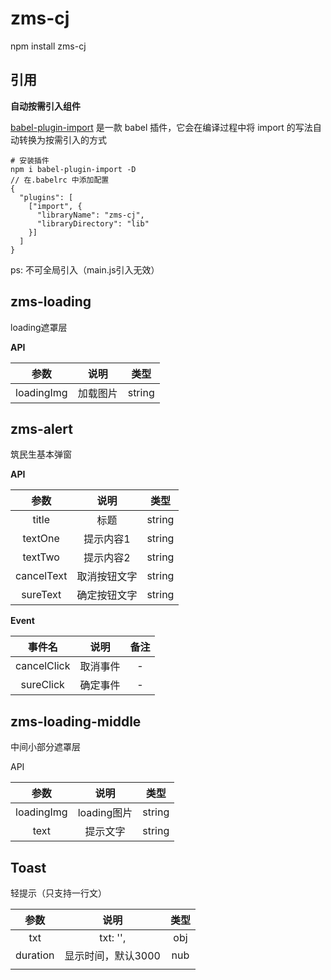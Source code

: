 # zms-cj

npm install zms-cj

## **引用**

 **自动按需引入组件** 

[babel-plugin-import](https://github.com/ant-design/babel-plugin-import) 是一款 babel 插件，它会在编译过程中将 import 的写法自动转换为按需引入的方式

```
# 安装插件
npm i babel-plugin-import -D
// 在.babelrc 中添加配置
{
  "plugins": [
    ["import", {
      "libraryName": "zms-cj",
      "libraryDirectory": "lib"
    }]
  ]
}

```

ps: 不可全局引入（main.js引入无效）

## **zms-loading**

loading遮罩层

**API**

|    参数    |   说明   |  类型  |
| :--------: | :------: | :----: |
| loadingImg | 加载图片 | string |

## **zms-alert**

筑民生基本弹窗

**API**

|    参数    |     说明     |  类型  |
| :--------: | :----------: | :----: |
|   title    |     标题     | string |
|  textOne   |  提示内容1   | string |
|  textTwo   |  提示内容2   | string |
| cancelText | 取消按钮文字 | string |
|  sureText  | 确定按钮文字 | string |

**Event**

|   事件名    |   说明   | 备注 |
| :---------: | :------: | :--: |
| cancelClick | 取消事件 |  -   |
|  sureClick  | 确定事件 |  -   |

## zms-loading-middle 

中间小部分遮罩层

API

|    参数    |    说明     |  类型  |
| :--------: | :---------: | :----: |
| loadingImg | loading图片 | string |
|    text    |  提示文字   | string |

## Toast

轻提示（只支持一行文）

|   参数   |        说明        | 类型 |
| :------: | :----------------: | :--: |
|   txt    |      txt: '',      | obj  |
| duration | 显示时间，默认3000 | nub  |
|          |                    |      |



